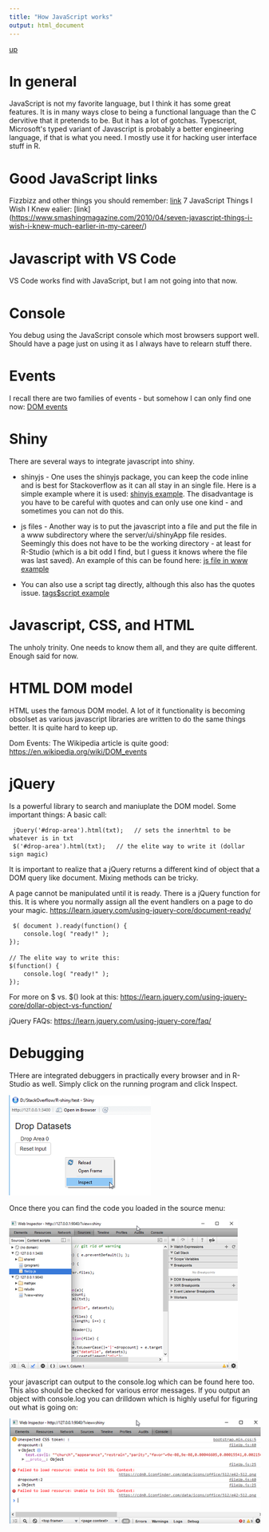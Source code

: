 ```yaml
---
title: "How JavaScript works"
output: html_document
---
```

[up](https://mikewise2718.github.io/markdowndocs/)

# In general
JavaScript is not my favorite language, but I think it has some great features. It is in many ways close to being a functional language than the C dervitive that it pretends to be. But it has a lot of gotchas. Typescript, Microsoft's typed variant of Javascript is probably a better engineering language, if that is what you need. I mostly use it for hacking user interface stuff in R.

#  Good JavaScript links
Fizzbizz and other things you should remember: [link](https://ilikekillnerds.com/2015/03/things-every-javascript-developer-should-know/)
7 JavaScript Things I Wish I Knew ealier: [link] (https://www.smashingmagazine.com/2010/04/seven-javascript-things-i-wish-i-knew-much-earlier-in-my-career/)

#  Javascript with VS Code
VS Code works find with JavaScript, but I am not going into that now.

# Console
You debug using the JavaScript console which most browsers support well. Should have a page just on using it as I always have to relearn stuff there.

# Events
I recall there are two families of events - but somehow I can only find one now:
[DOM events](https://en.wikipedia.org/wiki/DOM_events)

# Shiny
There are several ways to integrate javascript into shiny. 

- shinyjs - One uses the shinyjs package, you can keep the code inline and is best for Stackoverflow as it can all stay in an single file. Here is a simple example where it is used: [shinyjs example](http://stackoverflow.com/questions/41400107/). The disadvantage is you have to be careful with quotes and can only use one kind - and sometimes you can not do this. 

 - js files - Another way is to put the javascript into a file and put the file in a www subdirectory where the server/ui/shinyApp file resides. Seemingly this does not have to be the working directory - at least for R-Studio (which is a bit odd I find, but I guess it knows where the file was last saved). An example of this can be found here:
 [js file in www example](http://stackoverflow.com/questions/43819250/r-shiny-input-reactivity-error-on-drag-and-drop/43822586#43822586)

 -  You can also use a script tag directly, although this also has the quotes issue.
 [tags$script example](http://stackoverflow.com/questions/43392748/automatically-scroll-on-button-click-in-shiny/43432462#43432462)

# Javascript, CSS, and HTML
The unholy trinity. One needs to know them all, and they are quite different. Enough said for now.

# HTML DOM model
HTML uses the famous DOM model. A lot of it functionality is becoming obsolset as various javascript libraries are written to do the same things better. It is quite hard to keep up.

Dom Events:
The Wikipedia article is quite good: https://en.wikipedia.org/wiki/DOM_events

# jQuery

Is a powerful library to search and maniuplate the DOM model. Some important things:
A basic call:
```
 jQuery('#drop-area').html(txt);   // sets the innerhtml to be whatever is in txt
 $('#drop-area').html(txt);   // the elite way to write it (dollar sign magic)
```

It is important to realize that a jQuery returns a different kind of object that a DOM query like document. Mixing methods can be tricky.

A page cannot be manipulated until it is ready. There is a jQuery function for this. It is where you normally assign all the event handlers on a page to do your magic. https://learn.jquery.com/using-jquery-core/document-ready/ 
```
 $( document ).ready(function() {
    console.log( "ready!" );
});

// The elite way to write this:
$(function() {
    console.log( "ready!" );
});
```
For more on $ vs. $() look at this: https://learn.jquery.com/using-jquery-core/dollar-object-vs-function/

jQuery FAQs: https://learn.jquery.com/using-jquery-core/faq/


# Debugging
THere are integrated debuggers in practically every browser and in R-Studio as well. Simply click on the running program and click Inspect.

![alt text](InvokingDebugger.png "Invoking Debugger")

Once there you can find the code you loaded in the source menu:

![alt text](DebuggerSource.png "Debugger Source")

your javascript can output to the console.log which can be found here too. This also should be checked for various error messages. If you output an object with console.log you can drilldown which is highly useful for figuring out what is going on:

![alt text](DebuggerConsoleLog.png "Debugger Console Log")
